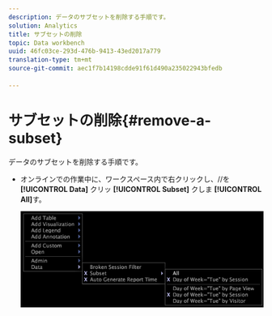 ```yaml
---
description: データのサブセットを削除する手順です。
solution: Analytics
title: サブセットの削除
topic: Data workbench
uuid: 46fc03ce-293d-476b-9413-43ed2017a779
translation-type: tm+mt
source-git-commit: aec1f7b14198cdde91f61d490a235022943bfedb

---
```



# サブセットの削除{#remove-a-subset}

データのサブセットを削除する手順です。

* オンラインでの作業中に、ワークスペース内で右クリックし、//を **[!UICONTROL Data]** クリッ **[!UICONTROL Subset]** クしま **[!UICONTROL All]**&#x200B;す。

   ![](assets/mnu_Subset_All.png)

